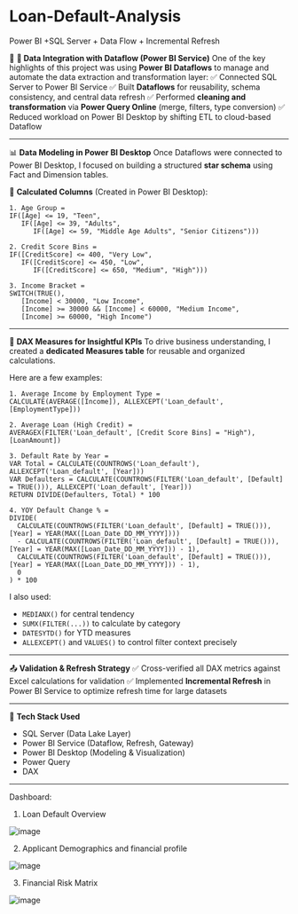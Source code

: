 # Loan-Default-Analysis
Power BI +SQL Server + Data Flow + Incremental Refresh


📌 **🔗 Data Integration with Dataflow (Power BI Service)**
One of the key highlights of this project was using **Power BI Dataflows** to manage and automate the data extraction and transformation layer:
✅ Connected SQL Server to Power BI Service
✅ Built **Dataflows** for reusability, schema consistency, and central data refresh
✅ Performed **cleaning and transformation** via **Power Query Online** (merge, filters, type conversion)
✅ Reduced workload on Power BI Desktop by shifting ETL to cloud-based Dataflow

---

📊 **Data Modeling in Power BI Desktop**
Once Dataflows were connected to Power BI Desktop, I focused on building a structured **star schema** using Fact and Dimension tables.

🧮 **Calculated Columns** (Created in Power BI Desktop):

```DAX
1. Age Group =
IF([Age] <= 19, "Teen",
   IF([Age] <= 39, "Adults",
      IF([Age] <= 59, "Middle Age Adults", "Senior Citizens")))

2. Credit Score Bins =
IF([CreditScore] <= 400, "Very Low",
   IF([CreditScore] <= 450, "Low",
      IF([CreditScore] <= 650, "Medium", "High")))

3. Income Bracket =
SWITCH(TRUE(),
   [Income] < 30000, "Low Income",
   [Income] >= 30000 && [Income] < 60000, "Medium Income",
   [Income] >= 60000, "High Income")
```

---

📐 **DAX Measures for Insightful KPIs**
To drive business understanding, I created a **dedicated Measures table** for reusable and organized calculations.

Here are a few examples:

```DAX
1. Average Income by Employment Type =
CALCULATE(AVERAGE([Income]), ALLEXCEPT('Loan_default', [EmploymentType]))

2. Average Loan (High Credit) =
AVERAGEX(FILTER('Loan_default', [Credit Score Bins] = "High"), [LoanAmount])

3. Default Rate by Year =
VAR Total = CALCULATE(COUNTROWS('Loan_default'), ALLEXCEPT('Loan_default', [Year]))
VAR Defaulters = CALCULATE(COUNTROWS(FILTER('Loan_default', [Default] = TRUE())), ALLEXCEPT('Loan_default', [Year]))
RETURN DIVIDE(Defaulters, Total) * 100

4. YOY Default Change % =
DIVIDE(
  CALCULATE(COUNTROWS(FILTER('Loan_default', [Default] = TRUE())), [Year] = YEAR(MAX([Loan_Date_DD_MM_YYYY])))
  - CALCULATE(COUNTROWS(FILTER('Loan_default', [Default] = TRUE())), [Year] = YEAR(MAX([Loan_Date_DD_MM_YYYY])) - 1),
  CALCULATE(COUNTROWS(FILTER('Loan_default', [Default] = TRUE())), [Year] = YEAR(MAX([Loan_Date_DD_MM_YYYY])) - 1),
  0
) * 100
```

I also used:

* `MEDIANX()` for central tendency
* `SUMX(FILTER(...))` to calculate by category
* `DATESYTD()` for YTD measures
* `ALLEXCEPT()` and `VALUES()` to control filter context precisely

---

📤 **Validation & Refresh Strategy**
✅ Cross-verified all DAX metrics against Excel calculations for validation
✅ Implemented **Incremental Refresh** in Power BI Service to optimize refresh time for large datasets

---

🔧 **Tech Stack Used**

* SQL Server (Data Lake Layer)
* Power BI Service (Dataflow, Refresh, Gateway)
* Power BI Desktop (Modeling & Visualization)
* Power Query
* DAX

---

Dashboard:

1. Loan Default Overview

![image](https://github.com/user-attachments/assets/2d7dd582-208a-4c06-9f48-5d5cc83b4335)


2. Applicant Demographics and financial profile

![image](https://github.com/user-attachments/assets/1a0a3e9a-8e90-4c30-86ef-018ad2f05f78)

3. Financial Risk Matrix

![image](https://github.com/user-attachments/assets/52147fe1-d8e1-4be1-94f4-125f7e63b9e8)


